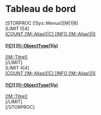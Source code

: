 <div id="reload">
    <h1 class="page-header">Tableau de bord</h1>
        [STORPROC [!Sys::Menus!]|M|1|8]
          <div class="row placeholders">
              [LIMIT 0|4]
            <div class="col-xs-6 col-sm-3 placeholder">
                <a class="btn [SWITCH [!Pos!]|=][CASE 1]btn-success[/CASE][CASE 2]btn-warning[/CASE][CASE 3]btn-danger[/CASE][DEFAULT]btn-info[/DEFAULT][/SWITCH] btn-block" href="/[!M::Url!]">
                    <span class="glyphicon glyphicon-globe" aria-hidden="true"></span>
                    [COUNT [!M::Alias!]|C]
                    [INFO [!M::Alias!]|I]
                    <h4>[!C!] [!I::ObjectType!](s)</h4>
                    <span>[!M::Titre!]</span>
                </a>
            </div>
              [/LIMIT]
          </div>
            <div class="row placeholders">
                [LIMIT 4|4]
                <div class="col-xs-6 col-sm-3 placeholder">
                    <a class="btn [SWITCH [!Pos!]|=][CASE 1]btn-success[/CASE][CASE 2]btn-warning[/CASE][CASE 3]btn-danger[/CASE][DEFAULT]btn-info[/DEFAULT][/SWITCH] btn-block" href="/[!M::Url!]">
                        <span class="glyphicon glyphicon-globe" aria-hidden="true"></span>
                        [COUNT [!M::Alias!]|C]
                        [INFO [!M::Alias!]|I]
                        <h4>[!C!] [!I::ObjectType!](s)</h4>
                        <span>[!M::Titre!]</span>
                    </a>
                </div>
                [/LIMIT]
            </div>
        [/STORPROC]
</div>
